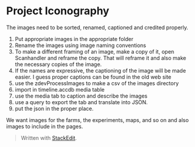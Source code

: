﻿# Project Iconography	
The images need to be sorted, renamed, captioned and credited properly. 

 1. Put appropriate images in the appropriate folder
 2. Rename the images using image naming conventions
 3. To make a different framing of an image, make a copy of it, open Scanhandler and reframe the copy. That will reframe it and also make the necessary copies of the image. 
 4. If the names are expressive, the captioning of the image will be made easier. I guess proper captions can be found in the old web site
 5. use the zdevProcessImages to make a csv of the images directory
 6. import in timeline.accdb media table 
 7. use the media tab to caption and describe the images
 8. use a query to export the tab and translate into JSON. 
 9. put the json in the proper place.

We want images for the farms, the experiments, maps, and so on and also images to include in the pages. 




> Written with [StackEdit](https://stackedit.io/).
